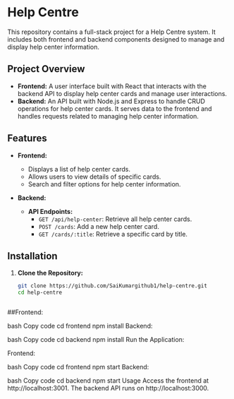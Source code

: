 # Help Centre

This repository contains a full-stack project for a Help Centre system. It includes both frontend and backend components designed to manage and display help center information.

## Project Overview

- **Frontend:** A user interface built with React that interacts with the backend API to display help center cards and manage user interactions.
- **Backend:** An API built with Node.js and Express to handle CRUD operations for help center cards. It serves data to the frontend and handles requests related to managing help center information.

## Features

- **Frontend:**
  - Displays a list of help center cards.
  - Allows users to view details of specific cards.
  - Search and filter options for help center information.

- **Backend:**
  - **API Endpoints:**
    - `GET /api/help-center`: Retrieve all help center cards.
    - `POST /cards`: Add a new help center card.
    - `GET /cards/:title`: Retrieve a specific card by title.

## Installation

1. **Clone the Repository:**

   ```bash
   git clone https://github.com/SaiKumargithub1/help-centre.git
   cd help-centre



##Frontend:

bash
Copy code
cd frontend
npm install
Backend:

bash
Copy code
cd backend
npm install
Run the Application:

Frontend:

bash
Copy code
cd frontend
npm start
Backend:

bash
Copy code
cd backend
npm start
Usage
Access the frontend at http://localhost:3001.
The backend API runs on http://localhost:3000.
